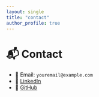 ```yaml
---
layout: single
title: "contact"
author_profile: true
---
```


# 📬 Contact

- 📧 Email: `youremail@example.com`  
- 💼 [LinkedIn](https://linkedin.com/in/oliverekeberg)  
- 🧠 [GitHub](https://github.com/oliverekeberg)
